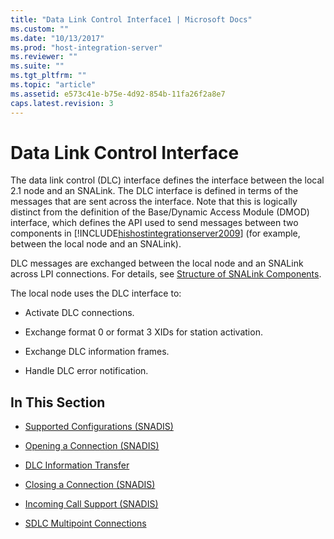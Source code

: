 ```yaml
---
title: "Data Link Control Interface1 | Microsoft Docs"
ms.custom: ""
ms.date: "10/13/2017"
ms.prod: "host-integration-server"
ms.reviewer: ""
ms.suite: ""
ms.tgt_pltfrm: ""
ms.topic: "article"
ms.assetid: e573c41e-b75e-4d92-854b-11fa26f2a8e7
caps.latest.revision: 3
---
```

# Data Link Control Interface
The data link control (DLC) interface defines the interface between the local 2.1 node and an SNALink. The DLC interface is defined in terms of the messages that are sent across the interface. Note that this is logically distinct from the definition of the Base/Dynamic Access Module (DMOD) interface, which defines the API used to send messages between two components in [!INCLUDE[hishostintegrationserver2009](../core/includes/hishostintegrationserver2009-md.md)] (for example, between the local node and an SNALink).  
  
 DLC messages are exchanged between the local node and an SNALink across LPI connections. For details, see [Structure of SNALink Components](../core/structure-of-snalink-components.md).  
  
 The local node uses the DLC interface to:  
  
-   Activate DLC connections.  
  
-   Exchange format 0 or format 3 XIDs for station activation.  
  
-   Exchange DLC information frames.  
  
-   Handle DLC error notification.  
  
## In This Section  
  
-   [Supported Configurations (SNADIS)](../core/supported-configurations-snadis.md)  
  
-   [Opening a Connection (SNADIS)](../core/opening-a-connection-snadis.md)  
  
-   [DLC Information Transfer](../core/dlc-information-transfer.md)  
  
-   [Closing a Connection (SNADIS)](../core/closing-a-connection-snadis.md)  
  
-   [Incoming Call Support (SNADIS)](../core/incoming-call-support-snadis.md)  
  
-   [SDLC Multipoint Connections](../core/sdlc-multipoint-connections.md)